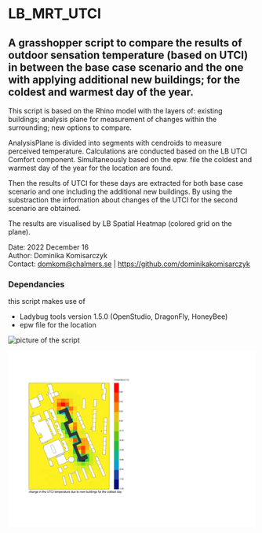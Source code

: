 # LB_MRT_UTCI
## A grasshopper script to compare the results of outdoor sensation temperature (based on UTCI) in between the base case scenario and the one with applying additional new buildings; for the coldest and warmest day of the year. 

This script is based on the Rhino model with the layers of: existing buildings; analysis plane for measurement of changes within the surrounding; new options to compare.   

AnalysisPlane is divided into segments with cendroids to measure perceived temperature. Calculations are conducted based on the LB UTCI Comfort component. Simultaneously based on the epw. file the coldest and warmest day of the year for the location are found. 

Then the results of UTCI for these days are extracted for both base case scenario and one including the additional new buildings. By using the substraction the information about changes of the UTCI for the second scenario are obtained. 

The results are visualised by LB Spatial Heatmap (colored grid on the plane).  

  

Date: 2022 December 16  
Author:   Dominika Komisarczyk  
Contact:  domkom@chalmers.se | https://github.com/dominikakomisarczyk

### Dependancies
this script makes use of  
* Ladybug tools version 1.5.0 (OpenStudio, DragonFly, HoneyBee)
* epw file for the location


![picture of the script](media/LB_MRT_UTCI.png)

![example of the obtained results](media/coldest_day_option6.jpg)

